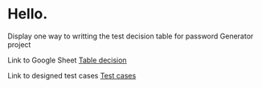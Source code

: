 <div>
<h1> Hello.</h1>
<p>Display one way to writting the test decision table for password Generator project
</p>
<p> Link to Google Sheet <a href="https://docs.google.com/spreadsheets/d/14wrOtobCjEQ4kUCQu8RVqCMnCTJ_mjttw-LwvZOjMxg/edit?usp=sharing" target="_blank" >Table decision</a></p>
<p> Link to designed test cases <a href="https://github.com/nshubina/Portfolio/blob/6447723f856cf35d996d3bfc49b31b8b9cfcaf77/Test%20Cases/Password%20Generator/Generate%20password.%20Test%20cases..pdf" target="_blank">Test cases </a></p>
</div>
